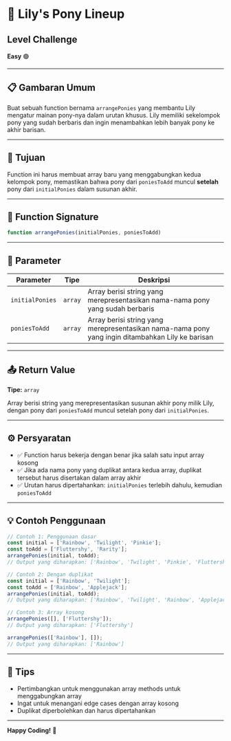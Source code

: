 # 🦄 Lily's Pony Lineup

## Level Challenge
**Easy** 🟢

---

## 📋 Gambaran Umum

Buat sebuah function bernama `arrangePonies` yang membantu Lily mengatur mainan pony-nya dalam urutan khusus. Lily memiliki sekelompok pony yang sudah berbaris dan ingin menambahkan lebih banyak pony ke akhir barisan.

---

## 🎯 Tujuan

Function ini harus membuat array baru yang menggabungkan kedua kelompok pony, memastikan bahwa pony dari `poniesToAdd` muncul **setelah** pony dari `initialPonies` dalam susunan akhir.

---

## 📝 Function Signature

```javascript
function arrangePonies(initialPonies, poniesToAdd)
```

---

## 🔧 Parameter

| Parameter | Tipe | Deskripsi |
|-----------|------|-----------|
| `initialPonies` | `array` | Array berisi string yang merepresentasikan nama-nama pony yang sudah berbaris |
| `poniesToAdd` | `array` | Array berisi string yang merepresentasikan nama-nama pony yang ingin ditambahkan Lily ke barisan |

---

## 📤 Return Value

**Tipe:** `array`

Array berisi string yang merepresentasikan susunan akhir pony milik Lily, dengan pony dari `poniesToAdd` muncul setelah pony dari `initialPonies`.

---

## ⚙️ Persyaratan

- ✅ Function harus bekerja dengan benar jika salah satu input array kosong
- ✅ Jika ada nama pony yang duplikat antara kedua array, duplikat tersebut harus disertakan dalam array akhir
- ✅ Urutan harus dipertahankan: `initialPonies` terlebih dahulu, kemudian `poniesToAdd`

---

## 💡 Contoh Penggunaan

```javascript
// Contoh 1: Penggunaan dasar
const initial = ['Rainbow', 'Twilight', 'Pinkie'];
const toAdd = ['Fluttershy', 'Rarity'];
arrangePonies(initial, toAdd);
// Output yang diharapkan: ['Rainbow', 'Twilight', 'Pinkie', 'Fluttershy', 'Rarity']

// Contoh 2: Dengan duplikat
const initial = ['Rainbow', 'Twilight'];
const toAdd = ['Rainbow', 'Applejack'];
arrangePonies(initial, toAdd);
// Output yang diharapkan: ['Rainbow', 'Twilight', 'Rainbow', 'Applejack']

// Contoh 3: Array kosong
arrangePonies([], ['Fluttershy']);
// Output yang diharapkan: ['Fluttershy']

arrangePonies(['Rainbow'], []);
// Output yang diharapkan: ['Rainbow']
```

---

## 🎨 Tips

- Pertimbangkan untuk menggunakan array methods untuk menggabungkan array
- Ingat untuk menangani edge cases dengan array kosong
- Duplikat diperbolehkan dan harus dipertahankan

---

**Happy Coding!** 🚀

